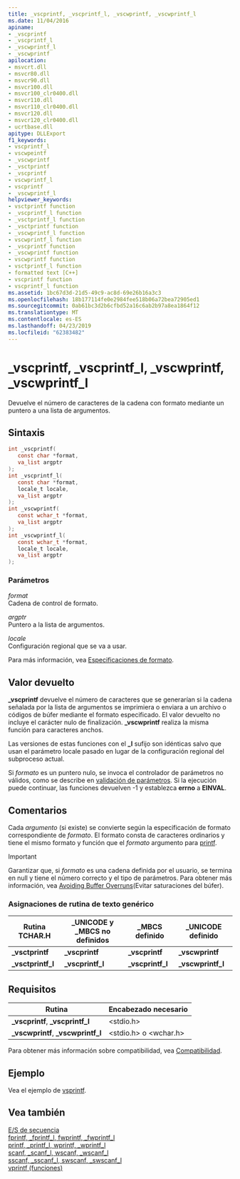 ```yaml
---
title: _vscprintf, _vscprintf_l, _vscwprintf, _vscwprintf_l
ms.date: 11/04/2016
apiname:
- _vscprintf
- _vscprintf_l
- _vscwprintf_l
- _vscwprintf
apilocation:
- msvcrt.dll
- msvcr80.dll
- msvcr90.dll
- msvcr100.dll
- msvcr100_clr0400.dll
- msvcr110.dll
- msvcr110_clr0400.dll
- msvcr120.dll
- msvcr120_clr0400.dll
- ucrtbase.dll
apitype: DLLExport
f1_keywords:
- vscprintf_l
- vscwpeintf
- _vscwprintf
- _vsctprintf
- _vscprintf
- vscwprintf_l
- vscprintf
- _vscwprintf_l
helpviewer_keywords:
- vsctprintf function
- _vscprintf_l function
- _vsctprintf_l function
- _vsctprintf function
- _vscwprintf_l function
- vscwprintf_l function
- _vscprintf function
- _vscwprintf function
- vscwprintf function
- vsctprintf_l function
- formatted text [C++]
- vscprintf function
- vscprintf_l function
ms.assetid: 1bc67d3d-21d5-49c9-ac8d-69e26b16a3c3
ms.openlocfilehash: 18b177114fe0e2984fee518b06a72bea72905ed1
ms.sourcegitcommit: 0ab61bc3d2b6cfbd52a16c6ab2b97a8ea1864f12
ms.translationtype: MT
ms.contentlocale: es-ES
ms.lasthandoff: 04/23/2019
ms.locfileid: "62383482"
---
```

# <a name="vscprintf-vscprintfl-vscwprintf-vscwprintfl"></a>_vscprintf, _vscprintf_l, _vscwprintf, _vscwprintf_l

Devuelve el número de caracteres de la cadena con formato mediante un puntero a una lista de argumentos.

## <a name="syntax"></a>Sintaxis

```C
int _vscprintf(
   const char *format,
   va_list argptr
);
int _vscprintf_l(
   const char *format,
   locale_t locale,
   va_list argptr
);
int _vscwprintf(
   const wchar_t *format,
   va_list argptr
);
int _vscwprintf_l(
   const wchar_t *format,
   locale_t locale,
   va_list argptr
);
```

### <a name="parameters"></a>Parámetros

*format*<br/>
Cadena de control de formato.

*argptr*<br/>
Puntero a la lista de argumentos.

*locale*<br/>
Configuración regional que se va a usar.

Para más información, vea [Especificaciones de formato](../../c-runtime-library/format-specification-syntax-printf-and-wprintf-functions.md).

## <a name="return-value"></a>Valor devuelto

**_vscprintf** devuelve el número de caracteres que se generarían si la cadena señalada por la lista de argumentos se imprimiera o enviara a un archivo o códigos de búfer mediante el formato especificado. El valor devuelto no incluye el carácter nulo de finalización. **_vscwprintf** realiza la misma función para caracteres anchos.

Las versiones de estas funciones con el **_l** sufijo son idénticas salvo que usan el parámetro locale pasado en lugar de la configuración regional del subproceso actual.

Si *formato* es un puntero nulo, se invoca el controlador de parámetros no válidos, como se describe en [validación de parámetros](../../c-runtime-library/parameter-validation.md). Si la ejecución puede continuar, las funciones devuelven -1 y establezca **errno** a **EINVAL**.

## <a name="remarks"></a>Comentarios

Cada *argumento* (si existe) se convierte según la especificación de formato correspondiente de *formato*. El formato consta de caracteres ordinarios y tiene el mismo formato y función que el *formato* argumento para [printf](printf-printf-l-wprintf-wprintf-l.md).

> [!IMPORTANT]
> Garantizar que, si *formato* es una cadena definida por el usuario, se termina en null y tiene el número correcto y el tipo de parámetros. Para obtener más información, vea [Avoiding Buffer Overruns](/windows/desktop/SecBP/avoiding-buffer-overruns)(Evitar saturaciones del búfer).

### <a name="generic-text-routine-mappings"></a>Asignaciones de rutina de texto genérico

|Rutina TCHAR.H|_UNICODE y _MBCS no definidos|_MBCS definido|_UNICODE definido|
|---------------------|------------------------------------|--------------------|-----------------------|
|**_vsctprintf**|**_vscprintf**|**_vscprintf**|**_vscwprintf**|
|**_vsctprintf_l**|**_vscprintf_l**|**_vscprintf_l**|**_vscwprintf_l**|

## <a name="requirements"></a>Requisitos

|Rutina|Encabezado necesario|
|-------------|---------------------|
|**_vscprintf**, **_vscprintf_l**|\<stdio.h>|
|**_vscwprintf**, **_vscwprintf_l**|\<stdio.h> o \<wchar.h>|

Para obtener más información sobre compatibilidad, vea [Compatibilidad](../../c-runtime-library/compatibility.md).

## <a name="example"></a>Ejemplo

Vea el ejemplo de [vsprintf](vsprintf-vsprintf-l-vswprintf-vswprintf-l-vswprintf-l.md).

## <a name="see-also"></a>Vea también

[E/S de secuencia](../../c-runtime-library/stream-i-o.md)<br/>
[fprintf, _fprintf_l, fwprintf, _fwprintf_l](fprintf-fprintf-l-fwprintf-fwprintf-l.md)<br/>
[printf, _printf_l, wprintf, _wprintf_l](printf-printf-l-wprintf-wprintf-l.md)<br/>
[scanf, _scanf_l, wscanf, _wscanf_l](scanf-scanf-l-wscanf-wscanf-l.md)<br/>
[sscanf, _sscanf_l, swscanf, _swscanf_l](sscanf-sscanf-l-swscanf-swscanf-l.md)<br/>
[vprintf (funciones)](../../c-runtime-library/vprintf-functions.md)<br/>
